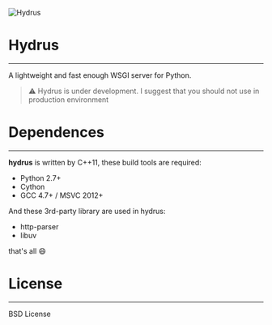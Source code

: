 ![Hydrus](https://raw.githubusercontent.com/drzunny/hydrus/master/hydrus-logo.png)

# Hydrus
----------------------------------
A lightweight and fast enough WSGI server for Python.

> :warning: Hydrus is under development. I suggest that you should not use in production environment

# Dependences
----------------------------------
**hydrus** is written by C++11, these build tools are required:

+ Python 2.7+
+ Cython
+ GCC 4.7+ / MSVC 2012+

And these 3rd-party library are used in hydrus:

+ http-parser
+ libuv

that's all :smile:

# License
-------------------------------------
BSD License
